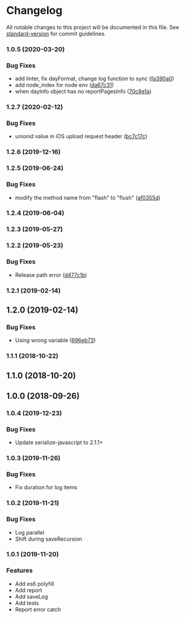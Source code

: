 # Changelog

All notable changes to this project will be documented in this file. See [standard-version](https://github.com/conventional-changelog/standard-version) for commit guidelines.

### 1.0.5 (2020-03-20)


### Bug Fixes

* add linter, fix dayFormat, change log function to sync ([fa390a0](https://github.com/Meituan-Dianping/Logan//commit/fa390a0f2d1dcbb251d014af5231481c21d99657))
* add node_index for node env ([da67c31](https://github.com/Meituan-Dianping/Logan/commit/da67c31217149548099a2cb205a59c1891c00223))
* when dayInfo object has no reportPagesInfo ([70c8e1a](https://github.com/Meituan-Dianping/Logan/commit/70c8e1aa1f590c67114935d0008e141aa8e6d6dd))

### 1.2.7 (2020-02-12)


### Bug Fixes

*  unionid value in iOS upload request header ([bc7c17c](https://github.com/Meituan-Dianping/Logan/commit/bc7c17c3e96255ebdc1891f2bf8574f8b6ef33bf))

### 1.2.6 (2019-12-16)

### 1.2.5 (2019-06-24)


### Bug Fixes

* modify the method name from "flash" to "flush" ([af0355d](https://github.com/Meituan-Dianping/Logan/commit/af0355da37abe91e208ab874457fb6b1019314ab))

### 1.2.4 (2019-06-04)

### 1.2.3 (2019-05-27)

### 1.2.2 (2019-05-23)


### Bug Fixes

* Release path error ([d477c1b](https://github.com/Meituan-Dianping/Logan/commit/d477c1b2136e884093e32f4a5e0d3800e2183c18))

### 1.2.1 (2019-02-14)

## 1.2.0 (2019-02-14)


### Bug Fixes

* Using wrong variable ([696eb73](https://github.com/Meituan-Dianping/Logan/commit/696eb7340d2cf907f608e4ee30aedf4b6a1cc047))

### 1.1.1 (2018-10-22)

## 1.1.0 (2018-10-20)

## 1.0.0 (2018-09-26)

### 1.0.4 (2019-12-23)


### Bug Fixes

* Update serialize-javascript to 2.1.1+

### 1.0.3 (2019-11-26)

### Bug Fixes

* Fix duration for log items


### 1.0.2 (2019-11-21)

### Bug Fixes

* Log parallel
* Shift during saveRecursion


### 1.0.1 (2019-11-20)

### Features

* Add es6 polyfill
* Add report
* Add saveLog
* Add tests
* Report error catch

